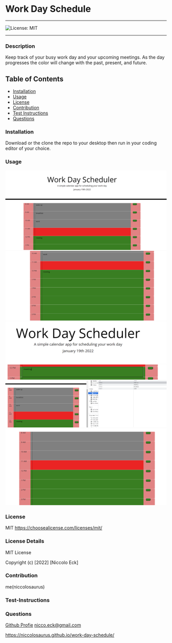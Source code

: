 
  # Work Day Schedule

  ----
  ![License: MIT](https://img.shields.io/badge/License-MIT-yellow.svg)

  ----

### Description
Keep track of your busy work day and your upcoming meetings. As the day progresses the color will change with the past, present, and future.

## Table of Contents
- [Installation](#installation)
- [Usage](#usage)
- [License](#license)
- [Contribution](#contribution)
- [Test Instructions](#test-instructions)
- [Questions](#questions)



### Installation
Download or the clone the repo to your desktop then run in your coding editor of your choice.

### Usage
![Planner-1](https://raw.githubusercontent.com/niccolosaurus/work-day-schedule/main/Pics/planner-1.PNG)
![Planner-2](https://raw.githubusercontent.com/niccolosaurus/work-day-schedule/main/Pics/Planner-2.PNG)
![Date](https://raw.githubusercontent.com/niccolosaurus/work-day-schedule/main/Pics/Date.PNG)
![Text-Box](https://raw.githubusercontent.com/niccolosaurus/work-day-schedule/main/Pics/text-box.PNG)
![Local-Storage](https://raw.githubusercontent.com/niccolosaurus/work-day-schedule/main/Pics/local-storage.PNG)
![Past-Present-Future](https://raw.githubusercontent.com/niccolosaurus/work-day-schedule/main/Pics/Past%2C%20Present%2C%20Future.PNG)


### License
MIT
https://choosealicense.com/licenses/mit/

### License Details

MIT License

Copyright (c) [2022] [Niccolo Eck]


### Contribution
me(niccolosaurus)

### Test-Instructions


### Questions
[Github Profie](https://github.com/niccolosaurus)
nicco.eck@gmail.com

https://niccolosaurus.github.io/work-day-schedule/

